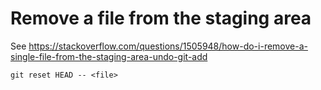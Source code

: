 # Remove a file from the staging area

See https://stackoverflow.com/questions/1505948/how-do-i-remove-a-single-file-from-the-staging-area-undo-git-add

```
git reset HEAD -- <file>
```
